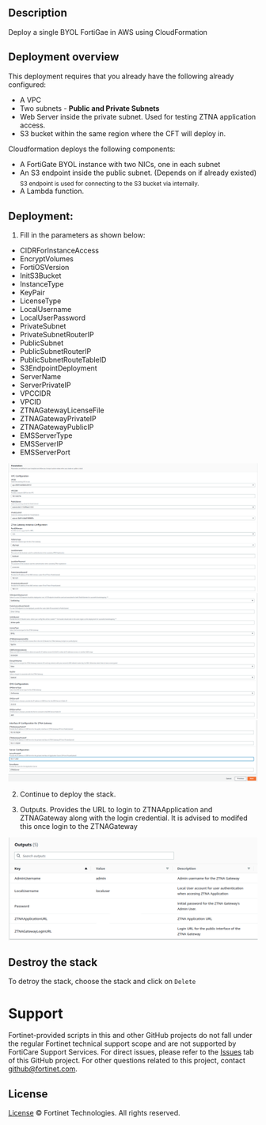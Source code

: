 ## Description

Deploy a single BYOL FortiGae in AWS using CloudFormation

## Deployment overview


This deployment requires that you already have the following already configured:

-   A VPC
-   Two subnets - **Public and Private Subnets**
-   Web Server inside the private subnet.  Used for testing ZTNA application access.
-   S3 bucket within the same region where the CFT will deploy in.


Cloudformation deploys the following components:

-   A FortiGate BYOL instance with two NICs, one in each subnet
-   An S3 endpoint inside the public subnet. (Depends on if already existed)
    <sub>S3 endpoint is used for connecting to the S3 bucket via internally.
-   A Lambda function.

## Deployment:

1. Fill in the parameters as shown below:

-   CIDRForInstanceAccess
-   EncryptVolumes
-   FortiOSVersion
-   InitS3Bucket
-   InstanceType
-   KeyPair
-   LicenseType
-   LocalUsername
-   LocalUserPassword
-   PrivateSubnet
-   PrivateSubnetRouterIP
-   PublicSubnet
-   PublicSubnetRouterIP
-   PublicSubnetRouteTableID
-   S3EndpointDeployment
-   ServerName
-   ServerPrivateIP
-   VPCCIDR
-   VPCID
-   ZTNAGatewayLicenseFile
-   ZTNAGatewayPrivateIP
-   ZTNAGatewayPublicIP
-   EMSServerType
-   EMSServerIP
-   EMSServerPort

 ![AWS FortiGate Deploy-1](./parameter-1.png)
 ![AWS FortiGate Deploy-2](./parameter-2.png)
 ![AWS FortiGate Deploy-2](./parameter-3.png)

 2. Continue to deploy the stack.

 3. Outputs.  Provides the URL to login to ZTNAApplication and ZTNAGateway along with the login credential.  It is advised to modifed this once login to the ZTNAGateway

![AWS FortiGate Output](output.png)

## Destroy the stack

To detroy the stack, choose the stack and click on `Delete`

# Support

Fortinet-provided scripts in this and other GitHub projects do not fall under the regular Fortinet technical support scope and are not supported by FortiCare Support Services.
For direct issues, please refer to the [Issues](https://github.com/fortinet/fortigate-terraform-deploy/issues) tab of this GitHub project.
For other questions related to this project, contact [github@fortinet.com](mailto:github@fortinet.com).

## License

[License](https://github.com/fortinet/fortigate-terraform-deploy/blob/master/LICENSE) © Fortinet Technologies. All rights reserved.







